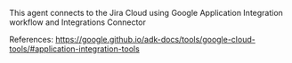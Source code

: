 This agent connects to the Jira Cloud using Google Application Integration workflow and Integrations Connector

References:
https://google.github.io/adk-docs/tools/google-cloud-tools/#application-integration-tools
